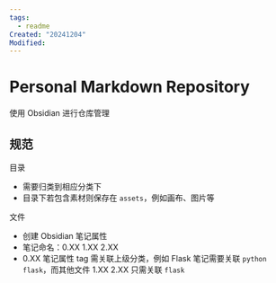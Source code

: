 ```yaml
---
tags:
  - readme
Created: "20241204"
Modified:
---
```

# Personal Markdown Repository

使用 Obsidian 进行仓库管理

## 规范

目录
- 需要归类到相应分类下
- 目录下若包含素材则保存在 `assets`，例如画布、图片等

文件
- 创建 Obsidian 笔记属性
- 笔记命名：0.XX 1.XX 2.XX
- 0.XX 笔记属性 tag 需关联上级分类，例如 Flask 笔记需要关联 `python` `flask`，而其他文件 1.XX 2.XX 只需关联 `flask`